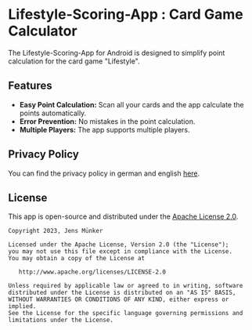 # Lifestyle-Scoring-App : Card Game Calculator

The Lifestyle-Scoring-App for Android is designed to simplify point calculation for the card game "Lifestyle".

## Features

- **Easy Point Calculation:** Scan all your cards and the app calculate the points automatically.
- **Error Prevention:** No mistakes in the point calculation.
- **Multiple Players:** The app supports multiple players.

## Privacy Policy

You can find the privacy policy in german and english [here](https://github.com/jens-muenker/Lifestyle-Scoring-App/tree/main/privacy_policy).

## License

This app is open-source and distributed under the [Apache License 2.0](LICENSE).

```
Copyright 2023, Jens Münker

Licensed under the Apache License, Version 2.0 (the "License");
you may not use this file except in compliance with the License.
You may obtain a copy of the License at

   http://www.apache.org/licenses/LICENSE-2.0

Unless required by applicable law or agreed to in writing, software
distributed under the License is distributed on an "AS IS" BASIS,
WITHOUT WARRANTIES OR CONDITIONS OF ANY KIND, either express or implied.
See the License for the specific language governing permissions and
limitations under the License.
```
